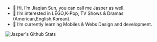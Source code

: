 - 👋 Hi, I’m Jiaqian Sun, you can call me Jasper as well.
- 👀 I’m interested in LEGO,K-Pop, TV Shows & Dramas (American,English,Korean).
- 🌱 I’m currently learning Mobiles & Webs Design and development.

<img align="center" src="https://github-readme-stats.vercel.app/api?username=sun00120&include_all_commits=true&count_private=true&show_icons=true&line_height=20&title_color=7A7ADB&icon_color=2234AE&text_color=D3D3D3&bg_color=0,000000,130F40" alt="Jasper's Github Stats">
